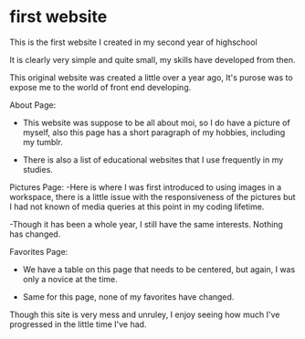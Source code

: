 # first website
This is the first website I created in my second year of highschool

It is clearly very simple and quite small, my skills have developed from then.

This original website was created a little over a year ago,
It's purose was to expose me to the world of front end developing.

About Page:
- This website was suppose to be all about moi, so I do have a picture of myself, also this page has a short paragraph of my hobbies, including my tumblr.

- There is also a list of educational websites that I use frequently in my studies.

Pictures Page:
-Here is where I was first introduced to using images in a workspace, there is a little issue with the responsiveness of the pictures but I had not known of media queries at this point in my coding lifetime.

-Though it has been a whole year, I still have the same interests. Nothing has changed.

Favorites Page:
- We have a table on this page that needs to be centered, but again, I was only a novice at the time. 

- Same for this page, none of my favorites have changed.

Though this site is very mess and unruley, I enjoy seeing how much I've progressed in the little time I've had.
